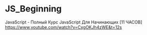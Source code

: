 # JS_Beginning

JavaScript - Полный Курс JavaScript Для Начинающих [11 ЧАСОВ]
https://www.youtube.com/watch?v=CxgOKJh4zWE&t=12s
